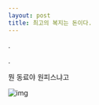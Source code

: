 ```yaml
---
layout: post
title: 최고의 복지는 돈이다.
---
```

.


.


뭔 동료야 원피스냐고

 ![img](https://encrypted-tbn0.gstatic.com/images?q=tbn:ANd9GcTwhlZdnbwer8Fy6fqQjM8jfCzw0Kd6LZ9P0w&s)
